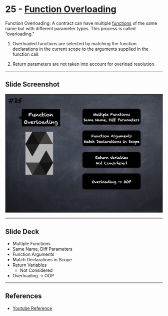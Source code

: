 # 25 - [Function Overloading](Function%20Overloading.md)
Function Overloading: A contract can have multiple [functions](Functions.md) of the same name but with different parameter types. This process is called “overloading.”

1. Overloaded functions are selected by matching the function declarations in the current scope to the arguments supplied in the function call.
    
2. Return parameters are not taken into account for overload resolution.

___
## Slide Screenshot
![025.png](../images/solidity101/025.png)
___
## Slide Deck
- Multiple Functions
- Same Name, Diff Parameters
- Function Arguments
- Match Declarations in Scope
- Return Variables
	- Not Considered
- Overloading -> OOP
___
## References
- [Youtube Reference](https://youtu.be/TCl1IcGl_3I?t=439)


